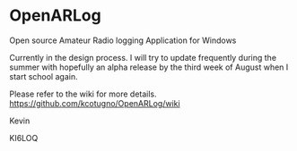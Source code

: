 # OpenARLog
Open source Amateur Radio logging Application for Windows

Currently in the design process. I will try to update frequently during the summer with hopefully an alpha release by the third week of August when I start school again.

Please refer to the wiki for more details. <https://github.com/kcotugno/OpenARLog/wiki>

Kevin

KI6LOQ
